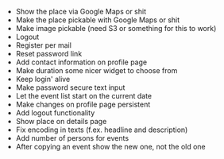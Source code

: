  - Show the place via Google Maps or shit
 - Make the place pickable with Google Maps or shit
 - Make image pickable (need S3 or something for this to work)
 - Logout
 - Register per mail
 - Reset password link
 - Add contact information on profile page
 - Make duration some nicer widget to choose from
 - Keep login' alive
 - Make password secure text input
 - Let the event list start on the current date
 - Make changes on profile page persistent
 - Add logout functionality
 - Show place on details page
 - Fix encoding in texts (f.ex. headline and description)
 - Add number of persons for events
 - After copying an event show the new one, not the old one